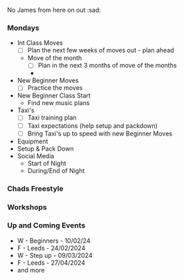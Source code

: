 No James from here on out :sad: 

### Mondays
- Int Class Moves
	- [ ] Plan the next few weeks of moves out - plan ahead
	- Move of the month
		- [ ] Plan in the next 3 months of move of the months
		- 
- New Beginner Moves
	- [ ] Practice the moves 
- New Beginner Class Start
	- Find new music plans
- Taxi's
	- [ ] Taxi training plan
	- [ ] Taxi expectations (help setup and packdown)
	- [ ] Bring Taxi's up to speed with new Beginner Moves
- Equipment
- Setup & Pack Down
- Social Media
	- Start of Night
	- During/End of Night

### Chads Freestyle


### Workshops


### Up and Coming Events
- W - Beginners - 10/02/24
- F - Leeds - 24/02/2024
- W - Step up - 09/03/2024
- F - Leeds - 27/04/2024
- and more